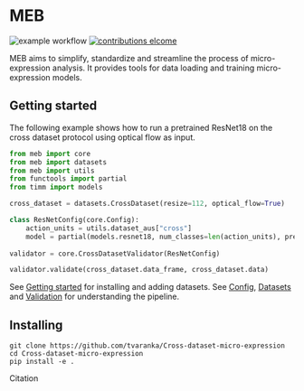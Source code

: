 # MEB
![example workflow](https://github.com/tvaranka/Cross-dataset-micro-expression/workflows/Python%20application/badge.svg)
[![contributions elcome](https://img.shields.io/badge/contributions-welcome-brightgreen.svg?style=flat)](https://github.com/tvaranka/Cross-dataset-micro-expression/issues)

MEB aims to simplify, standardize and streamline the process of micro-expression analysis. It provides tools for data loading and training micro-expression models.

## Getting started

The following example shows how to run a pretrained ResNet18 on the cross dataset protocol using optical flow as input.

```python
from meb import core
from meb import datasets
from meb import utils
from functools import partial
from timm import models

cross_dataset = datasets.CrossDataset(resize=112, optical_flow=True)

class ResNetConfig(core.Config):
    action_units = utils.dataset_aus["cross"]
    model = partial(models.resnet18, num_classes=len(action_units), pretrained=True)
  
validator = core.CrossDatasetValidator(ResNetConfig)

validator.validate(cross_dataset.data_frame, cross_dataset.data)
```

See [Getting started](docs/getting_started.md) for installing and adding datasets. See [Config](docs/config.md), [Datasets](docs/datasets.md) and [Validation](docs/validation.md) for understanding the pipeline.

## Installing
```shell
git clone https://github.com/tvaranka/Cross-dataset-micro-expression
cd Cross-dataset-micro-expression
pip install -e .
```

Citation
